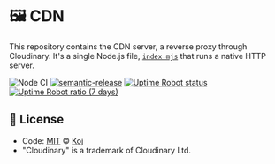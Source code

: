 # 🖼 CDN

This repository contains the CDN server, a reverse proxy through Cloudinary. It's a single Node.js file, [`index.mjs`](./index.mjs) that runs a native HTTP server.

![Node CI](https://github.com/koj-co/cdn/workflows/Node%20CI/badge.svg)
[![semantic-release](https://img.shields.io/badge/%20%20%F0%9F%93%A6%F0%9F%9A%80-semantic--release-e10079.svg)](https://github.com/semantic-release/semantic-release)
[![Uptime Robot status](https://img.shields.io/uptimerobot/status/m785598125-299b5dae50aebc27d4a7c434)](https://koj.co)
[![Uptime Robot ratio (7 days)](https://img.shields.io/uptimerobot/ratio/7/m785598125-299b5dae50aebc27d4a7c434)](https://status.koj.co)

## 📄 License

- Code: [MIT](./LICENSE) © [Koj](https://koj.co)
- "Cloudinary" is a trademark of Cloudinary Ltd.
